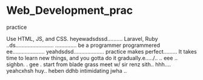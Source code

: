 # Web_Development_prac
practice

Use HTML, JS, and CSS.
 heyewadsdssd..........
Laravel, Ruby ..ds.........................
..............
be a programmer programmered ee.....................
 yeahdsdsd....................
practice makes perfect.........
It takes time to learn new things, and you gotta do it gradually.e...../..
..
 eee ..
sighbn.
. gee . start from blade grass meet w/ sir renz
sith..
hhh....
yeahcxhsh
huy..
heben
ddhb
intimidating
jwha
..
